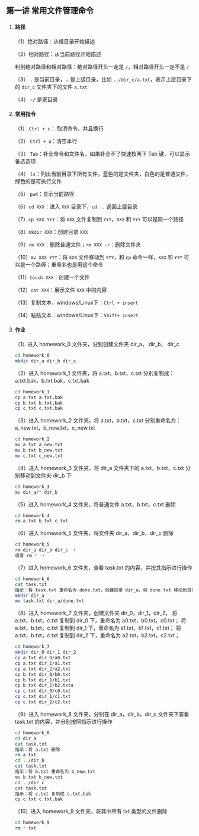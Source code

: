 ## 第一讲 常用文件管理命令

1. #### 路径

	（1）绝对路径：从根目录开始描述

	（2）相对路径：从当前路径开始描述

	判别绝对路径和相对路径：绝对路径开头一定是 `/`，相对路径开头一定不是  `/`

	（3） `.`  是当前目录，**..**  是上级目录，比如 `../dir_c/a.txt`，表示上层目录下的 `dir_c` 文件夹下的文件 `a.txt`

	（4） `~/`  是家目录

2. #### 常用指令

	（1） `Ctrl + c`： 取消命令，并且换行

	（2） `Ctrl + u`：清空本行

	（3） `Tab`：补全命令和文件名，如果补全不了快速按两下 Tab 键，可以显示备选选项

	（4） `ls`：列出当前目录下所有文件，蓝色的是文件夹，白色的是普通文件，绿色的是可执行文件

	（5） `pwd`：显示当前路径

	（6）`cd XXX`：进入 `XXX` 目录下，`cd ..` 返回上层目录

	（7）`cp XXX YYY`：将 `XXX` 文件复制到 `YYY`，`XXX` 和 `YYY` 可以是同一个路径

	（8）`mkdir XXX`：创建目录 `XXX`

	（9）`rm XXX`：删除普通文件；`rm XXX -r`：删除文件夹

	（10）`mv XXX YYY`：将 `XXX` 文件移动到 `YYY`，和 `cp` 命令一样，`XXX` 和 `YYY` 可以是一个路径；重命名也是用这个命令

	（11）`touch XXX`：创建一个文件

	（12）`cat XXX`：展示文件 `XXX` 中的内容

	（13）复制文本，windows/Linux下：`Ctrl + insert`

	（14）粘贴文本：windows/Linux下：`Shift+ insert`

3. #### 作业

	（1）进入 homework_0 文件夹，分别创建文件夹 dir_a， dir_b， dir_c

	```bash
	cd homework_0
	mkdir dir_a dir_b dir_c
	```

	（2）进入 homework_1 文件夹，将 a.txt，b.txt，c.txt 分别复制成：a.txt.bak，b.txt.bak，c.txt.bak

	```bash
	cd homework_1
	cp a.txt a.txt.bak
	cp b.txt b.txt.bak
	cp c.txt c.txt.bak
	```

	（3）进入 homework_2 文件夹，将 a.txt，b.txt，c.txt 分别重命名为：a_new.txt，b_new.txt，c_new.txt

	```bash
	cd homework_2
	mv a.txt a_new.txt
	mv b.txt b_new.txt
	mv c.txt c_new.txt
	```

	（4）进入 homework_3 文件夹，将 dir_a 文件夹下的 a.txt，b.txt，c.txt 分别移动到文件夹 dir_b 下

	```bash
	cd homework_3
	mv dir_a/* dir_b
	```

	（5）进入 homework_4 文件夹，将普通文件 a.txt，b.txt，c.txt 删除

	```bash
	cd homework_4
	rm a.txt b.txt c.txt
	```

	（6）进入 homework_5 文件夹，将文件夹 dir_a，dir_b，dir_c 删除

	```bash
	cd homework_5
	rm dir_a dir_b dir_c -r
	或者 rm * -r
	```

	（7）进入 homework_6 文件夹，查看 task.txt 的内容，并按其指示进行操作

	```bash
	cd homework_6
	cat task.txt
	指示：将 task.txt 重命名为 done.txt，创建目录 dir_a，将 done.txt 移动到目录 dir_a 下
	mkdir dir_a
	mv task.txt dir_a/done.txt
	```

	（8）进入 homework_7 文件夹，创建文件夹 dir_0，dir_1，dir_2，
	    将 a.txt，b.txt，c.txt 复制到 dir_0 下，重命名为 a0.txt，b0.txt，c0.txt；
	    将 a.txt，b.txt，c.txt 复制到 dir_1 下，重命名为 a1.txt，b1.txt，c1.txt；
	    将 a.txt，b.txt，c.txt 复制到 dir_2 下，重命名为 a2.txt，b2.txt，c2.txt；

	```bash
	cd homework_7
	mkdir dir_0 dir_1 dir_2
	cp a.txt dir_0/a0.txt
	cp a.txt dir_1/a1.txt
	cp a.txt dir_2/a2.txt
	cp b.txt dir_0/b0.txt
	cp b.txt dir_1/b1.txt
	cp b.txt dir_2/b2.txta
	cp c.txt dir_0/c0.txt
	cp c.txt dir_1/c1.txt
	cp c.txt dir_2/c2.txt
	```

	（9）进入 homework_8 文件夹，分别在 dir_a，dir_b，dir_c 文件夹下查看 task.txt 的内容，并分别按照指示进行操作

	```bash
	cd homework_8
	cd dir_a
	cat task.txt
	指示：将 a.txt 删除
	rm a.txt
	cd ../dir_b
	cat task.txt
	指示：将 b.txt 重命名为 b_new.txt
	mv b.txt b_new.txt
	cd ../dir_c
	cat task.txt
	指示：将 c.txt 复制成 c.txt.bak
	cp c.txt c.txt.bak
	```

	（10）进入 homework_9 文件夹，将其中所有 txt 类型的文件删除

	```bash
	cd homework_9
	rm *.txt
	```